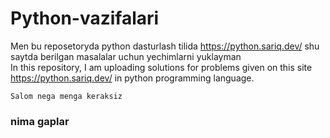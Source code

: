 # Python-vazifalari
Men bu reposetoryda python dasturlash tilida https://python.sariq.dev/ shu saytda berilgan masalalar uchun yechimlarni yuklayman                                         
In this repository, I am uploading solutions for problems given on this site https://python.sariq.dev/ in python programming language.
```
Salom nega menga keraksiz

```
### nima gaplar
